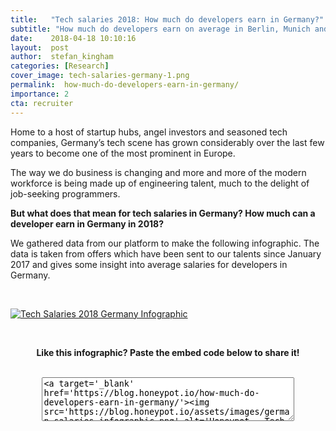 ```yaml
---
title:   "Tech salaries 2018: How much do developers earn in Germany?"
subtitle: "How much do developers earn on average in Berlin, Munich and Hamburg? What are the highest paid programming languages in Germany? We gathered data from our platform to provide you with an overview of tech salaries in Germany depending on experience and role."
date:    2018-04-18 10:10:16
layout:  post
author:  stefan_kingham
categories: [Research]
cover_image: tech-salaries-germany-1.png
permalink:  how-much-do-developers-earn-in-germany/
importance: 2
cta: recruiter
---
```


Home to a host of startup hubs, angel investors and seasoned tech companies, Germany’s tech scene has grown considerably over the last few years to become one of the most prominent in Europe.

The way we do business is changing and more and more of the modern workforce is being made up of engineering talent, much to the delight of job-seeking programmers.

**But what does that mean for tech salaries in Germany? How much can a developer earn in Germany in 2018?**

<!--more-->

We gathered data from our platform to make the following infographic. The data is taken from offers which have been sent to our talents since January 2017 and gives some insight into average salaries for developers in Germany.

<br />

[![Tech Salaries 2018 Germany Infographic](/assets/images/german-salaries-infographic.png)](/assets/images/german-salaries-infographic.png)

<br />

<p align="center"><strong>Like this infographic? Paste the embed code below to share it!</strong></p>

<br />

<div align="center"><textarea style="margin: 0px; width: 80%; height: 70px;">&lt;a target='_blank' href='https://blog.honeypot.io/how-much-do-developers-earn-in-germany/'&gt;&lt;img src='https://blog.honeypot.io/assets/images/german-salaries-infographic.png' alt='Honeypot - Tech Salaries 2018 in Germany' title='Honeypot - How much do developers earn in Germany?' /&gt;&lt;/a&gt;</textarea></div>
